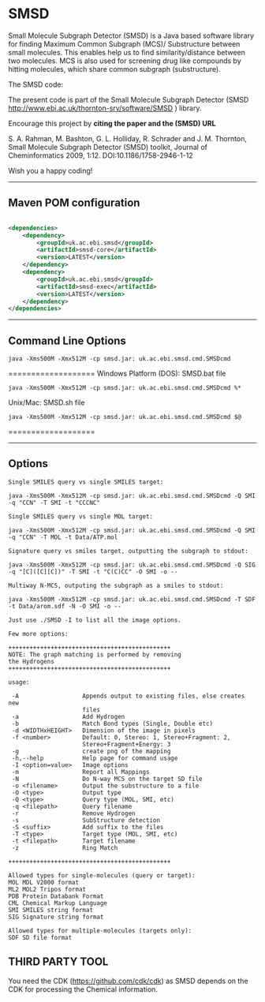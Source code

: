 # SMSD
Small Molecule Subgraph Detector (SMSD) is a Java based software library for finding Maximum Common Subgraph (MCS)/ Substructure between small molecules.
This enables help us to find similarity/distance between two molecules. MCS is also used for screening drug like compounds by hitting molecules, which share common subgraph (substructure).


The SMSD code:

The present code is part of the Small Molecule Subgraph Detector 
(SMSD http://www.ebi.ac.uk/thornton-srv/software/SMSD ) library.

Encourage this project by <b>citing the paper and the (SMSD) URL</b> 

S. A. Rahman, M. Bashton, G. L. Holliday, R. Schrader and J. M. Thornton, Small Molecule Subgraph Detector (SMSD) toolkit, Journal of Cheminformatics 2009, 1:12. DOI:10.1186/1758-2946-1-12

Wish you a happy coding!

-----------------------
Maven POM configuration
-----------------------

```xml

<dependencies>
    <dependency>
        <groupId>uk.ac.ebi.smsd</groupId>
        <artifactId>smsd-core</artifactId>
        <version>LATEST</version>
    </dependency>
    <dependency>
        <groupId>uk.ac.ebi.smsd</groupId>
        <artifactId>smsd-exec</artifactId>
        <version>LATEST</version>
    </dependency>
</dependencies>
```


--------------------
Command Line Options
--------------------
```
java -Xms500M -Xmx512M -cp smsd.jar: uk.ac.ebi.smsd.cmd.SMSDcmd
```
===================
Windows Platform (DOS): SMSD.bat file
```
java -Xms500M -Xmx512M -cp smsd.jar: uk.ac.ebi.smsd.cmd.SMSDcmd %*
```

Unix/Mac: SMSD.sh file
```
java -Xms500M -Xmx512M -cp smsd.jar: uk.ac.ebi.smsd.cmd.SMSDcmd $@
```
===================

--------------------
Options
--------------------

```
Single SMILES query vs single SMILES target:

java -Xms500M -Xmx512M -cp smsd.jar: uk.ac.ebi.smsd.cmd.SMSDcmd -Q SMI -q "CCN" -T SMI -t "CCCNC"

Single SMILES query vs single MOL target:

java -Xms500M -Xmx512M -cp smsd.jar: uk.ac.ebi.smsd.cmd.SMSDcmd -Q SMI -q "CCN" -T MOL -t Data/ATP.mol

Signature query vs smiles target, outputting the subgraph to stdout:

java -Xms500M -Xmx512M -cp smsd.jar: uk.ac.ebi.smsd.cmd.SMSDcmd -Q SIG -q "[C]([C][C])" -T SMI -t "C(C)CC" -O SMI -o --

Multiway N-MCS, outputing the subgraph as a smiles to stdout:

java -Xms500M -Xmx512M -cp smsd.jar: uk.ac.ebi.smsd.cmd.SMSDcmd -T SDF -t Data/arom.sdf -N -O SMI -o --

Just use ./SMSD -I to list all the image options.

Few more options:

++++++++++++++++++++++++++++++++++++++++++++++
NOTE: The graph matching is performed by removing
the Hydrogens
++++++++++++++++++++++++++++++++++++++++++++++

usage:
       
 -A                  Appends output to existing files, else creates new
                     files
 -a                  Add Hydrogen
 -b                  Match Bond types (Single, Double etc)
 -d <WIDTHxHEIGHT>   Dimension of the image in pixels
 -f <number>         Default: 0, Stereo: 1, Stereo+Fragment: 2,
                     Stereo+Fragment+Energy: 3
 -g                  create png of the mapping
 -h,--help           Help page for command usage
 -I <option=value>   Image options
 -m                  Report all Mappings
 -N                  Do N-way MCS on the target SD file
 -o <filename>       Output the substructure to a file
 -O <type>           Output type
 -Q <type>           Query type (MOL, SMI, etc)
 -q <filepath>       Query filename
 -r                  Remove Hydrogen
 -s                  SubStructure detection
 -S <suffix>         Add suffix to the files
 -T <type>           Target type (MOL, SMI, etc)
 -t <filepath>       Target filename
 -z                  Ring Match

++++++++++++++++++++++++++++++++++++++++++++++

Allowed types for single-molecules (query or target):
MOL	MDL V2000 format
ML2	MOL2 Tripos format
PDB	Protein Databank Format
CML	Chemical Markup Language
SMI	SMILES string format
SIG	Signature string format

Allowed types for multiple-molecules (targets only):
SDF	SD file format
```

THIRD PARTY TOOL
---------------
You need the CDK (https://github.com/cdk/cdk) as SMSD depends on the CDK for processing the Chemical information.
